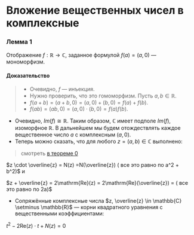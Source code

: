 # Вложение вещественных чисел в комплексные

### **Лемма 1**

Отображение $f : \mathbb{R} \to \mathbb{C}$, заданное формулой $f(a) = (a, 0)$ — мономорфизм.

#### **Доказательство**

> + Очевидно, $f$ — инъекция.
> + Нужно проверить, что это гомоморфизм. Пусть $a, b \in \mathbb{R}$.
> + $f(a + b) = (a + b, 0) = (a, 0) + (b, 0) = f(a) + f(b)$.
> + $f(ab) = (ab, 0) = (a, 0) \cdot (b, 0) = f(a)f(b)$.

+ Очевидно, $Im(f) \cong \mathbb{R}$. Таким образом, $\mathbb{C}$ имеет подполе $Im(f)$, изоморфное $\mathbb{R}$. В дальнейшем мы будем отождествлять каждое вещественное число $a$ с комплексным $(a, 0)$.
+ Теперь можно сказать, что для любого $z = (a, b) \in \mathbb{C}$ выполнено:

> смотреть [в теореме 0](algebra/glava0/07.md#теорема-0)

$z \cdot \overline{z} = N(z) =N(\overline{z}) ( все это равно по a^2 + b^2)$ и

$z + \overline{z} = 2\mathrm{Re}(z) = 2\mathrm{Re}(\overline{z}) =  ( все это равно по 2a)$

+ Сопряжённые комплексные числа $z, \overline{z} \in \mathbb{C} \setminus \mathbb{R}$ — корни квадратного уравнения с вещественными коэффициентами:

$t^2 - 2\mathrm{Re}(z) \cdot t + N(z) = 0$

